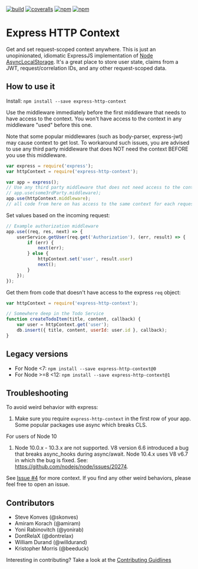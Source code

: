 [![build](https://img.shields.io/github/actions/workflow/status/skonves/express-http-context/build.yml?branch=master)](https://github.com/skonves/express-http-context/actions/workflows/build.yml)
[![coveralls](https://img.shields.io/coveralls/skonves/express-http-context.svg)](https://coveralls.io/github/skonves/express-http-context)
[![npm](https://img.shields.io/npm/v/express-http-context.svg)](https://www.npmjs.com/package/express-http-context)
[![npm](https://img.shields.io/npm/dm/express-http-context.svg)](https://www.npmjs.com/package/express-http-context)

# Express HTTP Context
Get and set request-scoped context anywhere.  This is just an unopinionated, idiomatic ExpressJS implementation of [Node AsyncLocalStorage](https://nodejs.org/api/async_context.html#class-asynclocalstorage).  It's a great place to store user state, claims from a JWT, request/correlation IDs, and any other request-scoped data.

## How to use it

Install: `npm install --save express-http-context`  

Use the middleware immediately before the first middleware that needs to have access to the context.
You won't have access to the context in any middleware "used" before this one.

Note that some popular middlewares (such as body-parser, express-jwt) may cause context to get lost.
To workaround such issues, you are advised to use any third party middleware that does NOT need the context
BEFORE you use this middleware.

``` js
var express = require('express');
var httpContext = require('express-http-context');

var app = express();
// Use any third party middleware that does not need access to the context here, e.g. 
// app.use(some3rdParty.middleware);
app.use(httpContext.middleware);
// all code from here on has access to the same context for each request
```

Set values based on the incoming request:

``` js
// Example authorization middleware
app.use((req, res, next) => {
	userService.getUser(req.get('Authorization'), (err, result) => {
		if (err) {
			next(err);
		} else {
			httpContext.set('user', result.user)
			next();
		}
	});
});
```

Get them from code that doesn't have access to the express `req` object:

``` js
var httpContext = require('express-http-context');

// Somewhere deep in the Todo Service
function createTodoItem(title, content, callback) {
	var user = httpContext.get('user');
	db.insert({ title, content, userId: user.id }, callback);
}
```

## Legacy versions

* For Node <7: `npm install --save express-http-context@0`
* For Node >=8 <12: `npm install --save express-http-context@1`

## Troubleshooting
To avoid weird behavior with express:
1. Make sure you require `express-http-context` in the first row of your app. Some popular packages use async which breaks CLS.

For users of Node 10
1. Node 10.0.x - 10.3.x are not supported.  V8 version 6.6 introduced a bug that breaks async_hooks during async/await.  Node 10.4.x uses V8 v6.7 in which the bug is fixed.  See: https://github.com/nodejs/node/issues/20274.

See [Issue #4](https://github.com/skonves/express-http-context/issues/4) for more context.  If you find any other weird behaviors, please feel free to open an issue.

## Contributors
* Steve Konves (@skonves)
* Amiram Korach (@amiram)
* Yoni Rabinovitch (@yonirab)
* DontRelaX (@dontrelax)
* William Durand (@willdurand)
* Kristopher Morris (@beeduck)

Interesting in contributing? Take a look at the [Contributing Guidlines](/CONTRIBUTING.md)
